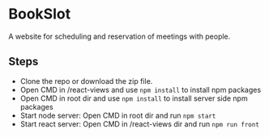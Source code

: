 # BookSlot

A website for scheduling and reservation of meetings with people.

## Steps

* Clone the repo or download the zip file.
* Open CMD in /react-views and use ```npm install``` to install npm packages 
* Open CMD in root dir and use ```npm install``` to install server side npm packages 
* Start node server: Open CMD in root dir and run ```npm start```
* Start react server: Open CMD in /react-views dir and run ```npm run front```
